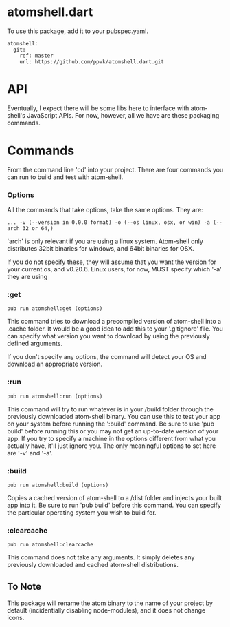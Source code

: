# atomshell.dart

To use this package, add it to your pubspec.yaml.

    atomshell:
      git:
        ref: master
        url: https://github.com/ppvk/atomshell.dart.git

# API

Eventually, I expect there will be some libs here to interface with atom-shell's
JavaScript APIs. For now, however, all we have are these packaging commands.



# Commands

From the command line 'cd' into your project.
There are four commands you can run to build and test with atom-shell.

### Options
All the commands that take options, take the same options.
They are:

    ... -v (--version in 0.0.0 format) -o (--os linux, osx, or win) -a (--arch 32 or 64,)

'arch' is only relevant if you are using a linux system. Atom-shell only distributes
32bit binaries for windows, and 64bit binaries for OSX.

If you do not specify these, they will assume that you want the version for your
current os, and v0.20.6. Linux users, for now, MUST specify which '-a' they are using

### :get

    pub run atomshell:get (options)
This command tries to download a precompiled version of atom-shell into a .cache
folder. It would be a good idea to add this to your '.gitignore' file. You can
specify what version you want to download by using the previously defined arguments.

If you don't specify any options, the command will detect your OS and
download an appropriate version.

### :run

    pub run atomshell:run (options)
This command will try to run whatever is in your /build folder through the previously
downloaded atom-shell binary. You can use this to test your app on your system
before running the ':build' command. Be sure to use 'pub build' before running this
or you may not get an up-to-date version of your app. If you try to specify a
machine in the options different from what you actually have, it'll just ignore you.
The only meaningful options to set here are '-v' and '-a'.

### :build

    pub run atomshell:build (options)
Copies a cached version of atom-shell to a /dist folder and injects your built app
into it. Be sure to run 'pub build' before this command. You can specify the particular
operating system you wish to build for.

### :clearcache

    pub run atomshell:clearcache
This command does not take any arguments. It simply deletes any previously downloaded
and cached atom-shell distributions.

## To Note
This package will rename the atom binary to the name of your project by
default (incidentially disabling node-modules), and it does not change icons.
